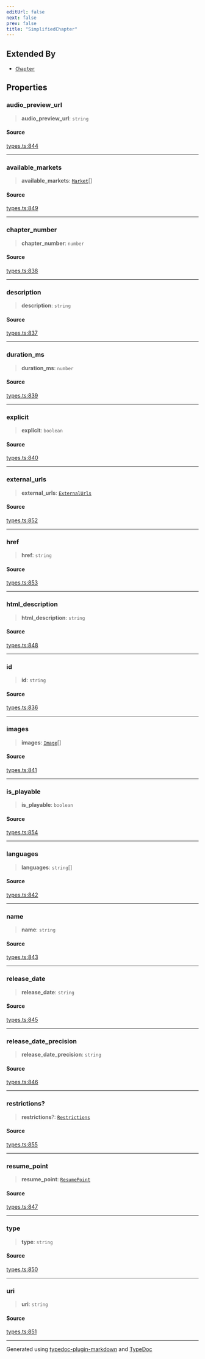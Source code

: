 ```yaml
---
editUrl: false
next: false
prev: false
title: "SimplifiedChapter"
---
```


## Extended By

- [`Chapter`](/api/interfaces/chapter/)

## Properties

### audio\_preview\_url

> **audio\_preview\_url**: `string`

#### Source

[types.ts:844](https://github.com/fostertheweb/spotify-web-sdk/blob/b2835c1/src/types.ts#L844)

***

### available\_markets

> **available\_markets**: [`Market`](/api/type-aliases/market/)[]

#### Source

[types.ts:849](https://github.com/fostertheweb/spotify-web-sdk/blob/b2835c1/src/types.ts#L849)

***

### chapter\_number

> **chapter\_number**: `number`

#### Source

[types.ts:838](https://github.com/fostertheweb/spotify-web-sdk/blob/b2835c1/src/types.ts#L838)

***

### description

> **description**: `string`

#### Source

[types.ts:837](https://github.com/fostertheweb/spotify-web-sdk/blob/b2835c1/src/types.ts#L837)

***

### duration\_ms

> **duration\_ms**: `number`

#### Source

[types.ts:839](https://github.com/fostertheweb/spotify-web-sdk/blob/b2835c1/src/types.ts#L839)

***

### explicit

> **explicit**: `boolean`

#### Source

[types.ts:840](https://github.com/fostertheweb/spotify-web-sdk/blob/b2835c1/src/types.ts#L840)

***

### external\_urls

> **external\_urls**: [`ExternalUrls`](/api/interfaces/externalurls/)

#### Source

[types.ts:852](https://github.com/fostertheweb/spotify-web-sdk/blob/b2835c1/src/types.ts#L852)

***

### href

> **href**: `string`

#### Source

[types.ts:853](https://github.com/fostertheweb/spotify-web-sdk/blob/b2835c1/src/types.ts#L853)

***

### html\_description

> **html\_description**: `string`

#### Source

[types.ts:848](https://github.com/fostertheweb/spotify-web-sdk/blob/b2835c1/src/types.ts#L848)

***

### id

> **id**: `string`

#### Source

[types.ts:836](https://github.com/fostertheweb/spotify-web-sdk/blob/b2835c1/src/types.ts#L836)

***

### images

> **images**: [`Image`](/api/interfaces/image/)[]

#### Source

[types.ts:841](https://github.com/fostertheweb/spotify-web-sdk/blob/b2835c1/src/types.ts#L841)

***

### is\_playable

> **is\_playable**: `boolean`

#### Source

[types.ts:854](https://github.com/fostertheweb/spotify-web-sdk/blob/b2835c1/src/types.ts#L854)

***

### languages

> **languages**: `string`[]

#### Source

[types.ts:842](https://github.com/fostertheweb/spotify-web-sdk/blob/b2835c1/src/types.ts#L842)

***

### name

> **name**: `string`

#### Source

[types.ts:843](https://github.com/fostertheweb/spotify-web-sdk/blob/b2835c1/src/types.ts#L843)

***

### release\_date

> **release\_date**: `string`

#### Source

[types.ts:845](https://github.com/fostertheweb/spotify-web-sdk/blob/b2835c1/src/types.ts#L845)

***

### release\_date\_precision

> **release\_date\_precision**: `string`

#### Source

[types.ts:846](https://github.com/fostertheweb/spotify-web-sdk/blob/b2835c1/src/types.ts#L846)

***

### restrictions?

> **restrictions**?: [`Restrictions`](/api/interfaces/restrictions/)

#### Source

[types.ts:855](https://github.com/fostertheweb/spotify-web-sdk/blob/b2835c1/src/types.ts#L855)

***

### resume\_point

> **resume\_point**: [`ResumePoint`](/api/interfaces/resumepoint/)

#### Source

[types.ts:847](https://github.com/fostertheweb/spotify-web-sdk/blob/b2835c1/src/types.ts#L847)

***

### type

> **type**: `string`

#### Source

[types.ts:850](https://github.com/fostertheweb/spotify-web-sdk/blob/b2835c1/src/types.ts#L850)

***

### uri

> **uri**: `string`

#### Source

[types.ts:851](https://github.com/fostertheweb/spotify-web-sdk/blob/b2835c1/src/types.ts#L851)

***

Generated using [typedoc-plugin-markdown](https://www.npmjs.com/package/typedoc-plugin-markdown) and [TypeDoc](https://typedoc.org/)
